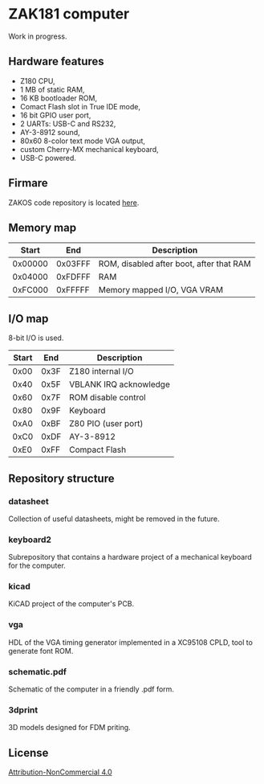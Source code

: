 # ZAK181 computer

Work in progress.

## Hardware features

- Z180 CPU,
- 1 MB of static RAM,
- 16 KB bootloader ROM,
- Comact Flash slot in True IDE mode,
- 16 bit GPIO user port,
- 2 UARTs: USB-C and RS232,
- AY-3-8912 sound,
- 80x60 8-color text mode VGA output,
- custom Cherry-MX mechanical keyboard,
- USB-C powered.

## Firmare

ZAKOS code repository is located [here](https://github.com/agkaminski/ZAKOS).

## Memory map

| Start   | End     | Description                              |
|---------|---------|------------------------------------------|
| 0x00000 | 0x03FFF | ROM, disabled after boot, after that RAM |
| 0x04000 | 0xFDFFF | RAM                                      |
| 0xFC000 | 0xFFFFF | Memory mapped I/O, VGA VRAM              |

## I/O map

8-bit I/O is used.

| Start | End  | Description            |
|-------|------|------------------------|
| 0x00  | 0x3F | Z180 internal I/O      |
| 0x40  | 0x5F | VBLANK IRQ acknowledge |
| 0x60  | 0x7F | ROM disable control    |
| 0x80  | 0x9F | Keyboard               |
| 0xA0  | 0xBF | Z80 PIO (user port)    |
| 0xC0  | 0xDF | AY-3-8912              |
| 0xE0  | 0xFF | Compact Flash          |

## Repository structure

### datasheet

Collection of useful datasheets, might be removed in the future.

### keyboard2

Subrepository that contains a hardware project of a mechanical keyboard for the
computer.

### kicad

KiCAD project of the computer's PCB.

### vga

HDL of the VGA timing generator implemented in a XC95108 CPLD, tool to generate
font ROM.

### schematic.pdf

Schematic of the computer in a friendly .pdf form.

### 3dprint

3D models designed for FDM priting.

## License

[Attribution-NonCommercial 4.0](LICENSE)
